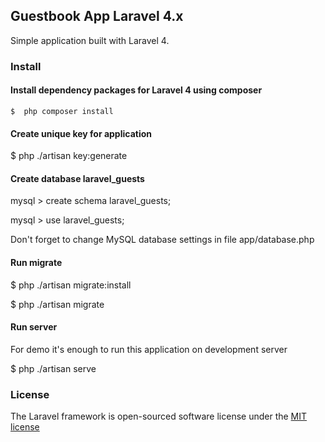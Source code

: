 ## Guestbook App Laravel 4.x

Simple application built with Laravel 4.

### Install

#### Install dependency packages for Laravel 4 using composer
```
$  php composer install
```
#### Create unique key for application

$ php ./artisan key:generate

#### Create database laravel_guests

mysql > create schema laravel_guests;

mysql > use laravel_guests;

Don't forget to change MySQL database settings in file app/database.php

####  Run migrate

$ php ./artisan migrate:install

$ php ./artisan migrate

####  Run server

For demo it's enough to run this application on development server

$ php ./artisan serve

### License

The Laravel framework is open-sourced software license under the [MIT license](http://opensource.org/licenses/MIT)